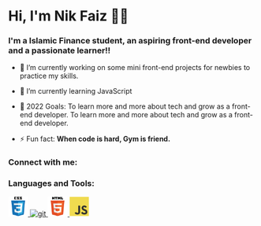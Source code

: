 <h1>Hi, I'm Nik Faiz 👋🤍</h1>
<h3>I'm a Islamic Finance student, an aspiring front-end developer and a passionate learner!!</h3>

- 🔭 I’m currently working on some mini front-end projects for newbies to practice my skills.

- 🌱 I’m currently learning JavaScript

- 🥅 2022 Goals: To learn more and more about tech and grow as a front-end developer. To learn more and more about tech and grow as a front-end developer.

- ⚡ Fun fact: **When code is hard, Gym is friend.**

<h3 align="left">Connect with me:</h3>
<p align="left">
</p>

<h3 align="left">Languages and Tools:</h3>
<p align="left"> <a href="https://www.w3schools.com/css/" target="_blank" rel="noreferrer"> <img src="https://raw.githubusercontent.com/devicons/devicon/master/icons/css3/css3-original-wordmark.svg" alt="css3" width="40" height="40"/> </a> <a href="https://git-scm.com/" target="_blank" rel="noreferrer"> <img src="https://www.vectorlogo.zone/logos/git-scm/git-scm-icon.svg" alt="git" width="40" height="40"/> </a> <a href="https://www.w3.org/html/" target="_blank" rel="noreferrer"> <img src="https://raw.githubusercontent.com/devicons/devicon/master/icons/html5/html5-original-wordmark.svg" alt="html5" width="40" height="40"/> </a> <a href="https://developer.mozilla.org/en-US/docs/Web/JavaScript" target="_blank" rel="noreferrer"> <img src="https://raw.githubusercontent.com/devicons/devicon/master/icons/javascript/javascript-original.svg" alt="javascript" width="40" height="40"/> </a> </p>

